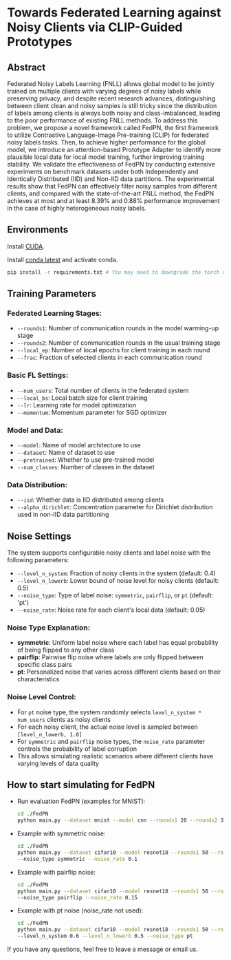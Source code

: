 
# Towards Federated Learning against Noisy Clients via CLIP-Guided Prototypes

## Abstract
Federated Noisy Labels Learning (FNLL) allows global model to be jointly trained on multiple clients with varying degrees of noisy labels while preserving privacy, and despite recent research advances, distinguishing between client clean and noisy samples is still tricky since the distribution of labels among clients is always both noisy and class-imbalanced, leading to the poor performance of existing FNLL methods. To address this problem, we propose a novel framework called FedPN, the first framework to utilize Contrastive Language-Image Pre-training (CLIP) for federated noisy labels tasks. Then, to achieve higher performance for the global model, we introduce an attention-based Prototype Adapter to identify more plausible local data for local model training, further improving training stability. We validate the effectiveness of FedPN by conducting extensive experiments on benchmark datasets under both Independently and Identically Distributed (IID) and Non-IID data partitions. The experimental results show that FedPN can effectively filter noisy samples from different clients, and compared with the state-of-the-art FNLL method, the FedPN achieves at most and at least 8.39% and 0.88% performance improvement in the case of highly heterogeneous noisy labels.



## Environments
Install [CUDA](https://docs.nvidia.com/cuda/cuda-toolkit-release-notes/index.html). 

Install [conda latest](https://repo.anaconda.com/miniconda/Miniconda3-latest-Linux-x86_64.sh) and activate conda. 

```bash
pip install -r requirements.txt # You may need to downgrade the torch using pip to match the CUDA version
```

## Training Parameters

### Federated Learning Stages:
- `--rounds1`: Number of communication rounds in the model warming-up stage
- `--rounds2`: Number of communication rounds in the usual training stage
- `--local_ep`: Number of local epochs for client training in each round
- `--frac`: Fraction of selected clients in each communication round

### Basic FL Settings:
- `--num_users`: Total number of clients in the federated system
- `--local_bs`: Local batch size for client training
- `--lr`: Learning rate for model optimization
- `--momentum`: Momentum parameter for SGD optimizer

### Model and Data:
- `--model`: Name of model architecture to use
- `--dataset`: Name of dataset to use
- `--pretrained`: Whether to use pre-trained model
- `--num_classes`: Number of classes in the dataset

### Data Distribution:
- `--iid`: Whether data is IID distributed among clients
- `--alpha_dirichlet`: Concentration parameter for Dirichlet distribution used in non-IID data partitioning


## Noise Settings
The system supports configurable noisy clients and label noise with the following parameters:

- `--level_n_system`: Fraction of noisy clients in the system (default: 0.4)
- `--level_n_lowerb`: Lower bound of noise level for noisy clients (default: 0.5)
- `--noise_type`: Type of label noise: `symmetric`, `pairflip`, or `pt` (default: 'pt')
- `--noise_rate`: Noise rate for each client's local data (default: 0.05)

### Noise Type Explanation:
- **symmetric**: Uniform label noise where each label has equal probability of being flipped to any other class
- **pairflip**: Pairwise flip noise where labels are only flipped between specific class pairs
- **pt**: Personalized noise that varies across different clients based on their characteristics

### Noise Level Control:
- For `pt` noise type, the system randomly selects `level_n_system * num_users` clients as noisy clients
- For each noisy client, the actual noise level is sampled between `[level_n_lowerb, 1.0]`
- For `symmetric` and `pairflip` noise types, the `noise_rate` parameter controls the probability of label corruption
- This allows simulating realistic scenarios where different clients have varying levels of data quality

## How to start simulating for FedPN
  
- Run evaluation FedPN (examples for MNIST):
    ```bash
    cd ./FedPN
    python main.py --dataset mnist --model cnn --rounds1 20 --rounds2 30 --num_users 50
    ```

- Example with symmetric noise:
    ```bash
    cd ./FedPN
    python main.py --dataset cifar10 --model resnet18 --rounds1 50 --rounds2 350 --num_users 50 \
    --noise_type symmetric --noise_rate 0.1
    ```

- Example with pairflip noise:
    ```bash
    cd ./FedPN
    python main.py --dataset cifar10 --model resnet18 --rounds1 50 --rounds2 350 --num_users 50 \
    --noise_type pairflip --noise_rate 0.15
    ```

- Example with pt noise (noise_rate not used):
    ```bash
    cd ./FedPN
    python main.py --dataset cifar10 --model resnet18 --rounds1 50 --rounds2 350 --num_users 50 \
    --level_n_system 0.6 --level_n_lowerb 0.5 --noise_type pt
    ```

If you have any questions, feel free to leave a message or email us.
